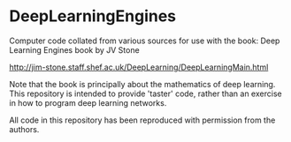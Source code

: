 # DeepLearningEngines
Computer code collated from various sources for use with the book: Deep Learning Engines book by JV Stone

http://jim-stone.staff.shef.ac.uk/DeepLearning/DeepLearningMain.html

Note that the book is principally about the mathematics of deep learning.
This repository is intended to provide 'taster' code, rather than an exercise in how to program deep learning networks.

All code in this repository has been reproduced with permission from the authors.
